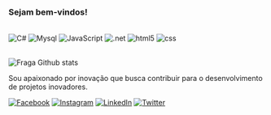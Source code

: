 ### Sejam bem-vindos!

<div stle="display: inline_block"><br/> <img alignt="center" alt="C#"src="https://img.shields.io/badge/C%23-239120?style=for-the-badge&logo=c-sharp&logoColor=white"/>
  <img alignt="center" alt="Mysql"src="https://img.shields.io/badge/MySQL-00000F?style=for-the-badge&logo=mysql&logoColor=white"/>
  <img alignt="center" alt="JavaScript"src="https://img.shields.io/badge/JavaScript-F7DF1E?style=for-the-badge&logo=javascript&logoColor=black"/>
  <img alignt="center" alt=".net"src="https://img.shields.io/badge/.NET-5C2D91?style=for-the-badge&logo=.net&logoColor=white"/>
  <img alignt="center" alt="html5"src="https://img.shields.io/badge/HTML5-E34F26?style=for-the-badge&logo=html5&logoColor=white"/>
  <img alignt="center" alt="css"src="https://img.shields.io/badge/CSS-239120?&style=for-the-badge&logo=css3&logoColor=white"/>
  </div><br/>
  
![Fraga Github stats](https://github-readme-stats.vercel.app/api?username=IOS-Oliveira&theme=dracula)

Sou apaixonado por inovação que busca contribuir para o desenvolvimento de projetos inovadores.

[![Facebook](https://img.shields.io/badge/Facebook-1877F2?style=for-the-badge&logo=facebook&logoColor=white)](https://www.facebook.com/israel.alabianca/)
[![Instagram](https://img.shields.io/badge/Instagram-E4405F?style=for-the-badge&logo=instagram&logoColor=white)](https://www.instagram.com/israel_alabianca/)
[![LinkedIn](https://img.shields.io/badge/LinkedIn-0077B5?style=for-the-badge&logo=linkedin&logoColor=white)](https://www.linkedin.com/in/israel-oliveira-42a1657a/)
[![Twitter](https://img.shields.io/badge/Twitter-1DA1F2?style=for-the-badge&logo=twitter&logoColor=white)](https://twitter.com/Israel_O_Soares/)
